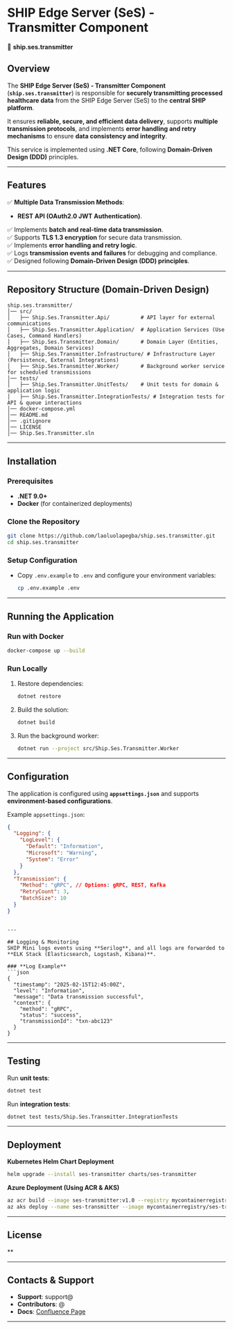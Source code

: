 # SHIP Edge Server (SeS) - Transmitter Component
🚀 **ship.ses.transmitter**  

## Overview
The **SHIP Edge Server (SeS) - Transmitter Component** (**`ship.ses.transmitter`**) is responsible for **securely transmitting processed healthcare data** from the SHIP Edge Server (SeS) to the **central SHIP platform**. 

It ensures **reliable, secure, and efficient data delivery**, supports **multiple transmission protocols**, and implements **error handling and retry mechanisms** to ensure **data consistency and integrity**.

This service is implemented using **.NET Core**, following **Domain-Driven Design (DDD)** principles.

---

## Features
✅ **Multiple Data Transmission Methods**:

- **REST API (OAuth2.0 JWT Authentication)**.


✅ Implements **batch and real-time data transmission**.  
✅ Supports **TLS 1.3 encryption** for secure data transmission.  
✅ Implements **error handling and retry logic**.  
✅ Logs **transmission events and failures** for debugging and compliance.  
✅ Designed following **Domain-Driven Design (DDD) principles**.  

---

## Repository Structure (Domain-Driven Design)
```
ship.ses.transmitter/
│── src/
│   ├── Ship.Ses.Transmitter.Api/          # API layer for external communications
│   ├── Ship.Ses.Transmitter.Application/  # Application Services (Use Cases, Command Handlers)
│   ├── Ship.Ses.Transmitter.Domain/       # Domain Layer (Entities, Aggregates, Domain Services)
│   ├── Ship.Ses.Transmitter.Infrastructure/ # Infrastructure Layer (Persistence, External Integrations)
│   ├── Ship.Ses.Transmitter.Worker/       # Background worker service for scheduled transmissions
│── tests/
│   ├── Ship.Ses.Transmitter.UnitTests/    # Unit tests for domain & application logic
│   ├── Ship.Ses.Transmitter.IntegrationTests/ # Integration tests for API & queue interactions
│── docker-compose.yml
│── README.md
│── .gitignore
│── LICENSE
│── Ship.Ses.Transmitter.sln
```

---

## Installation
### **Prerequisites**
- **.NET 9.0+**
- **Docker** (for containerized deployments)


### **Clone the Repository**
```sh
git clone https://github.com/laoluolapegba/ship.ses.transmitter.git
cd ship.ses.transmitter
```

### **Setup Configuration**
- Copy `.env.example` to `.env` and configure your environment variables:
  ```sh
  cp .env.example .env
  ```

---

## Running the Application
### **Run with Docker**
```sh
docker-compose up --build
```

### **Run Locally**
1. Restore dependencies:
   ```sh
   dotnet restore
   ```
2. Build the solution:
   ```sh
   dotnet build
   ```
3. Run the background worker:
   ```sh
   dotnet run --project src/Ship.Ses.Transmitter.Worker
   ```

---

## Configuration
The application is configured using **`appsettings.json`** and supports **environment-based configurations**.

Example `appsettings.json`:
```json
{
  "Logging": {
    "LogLevel": {
      "Default": "Information",
      "Microsoft": "Warning",
      "System": "Error"
    }
  },
  "Transmission": {
    "Method": "gRPC", // Options: gRPC, REST, Kafka
    "RetryCount": 3,
    "BatchSize": 10
  }
}
```

```

---

## Logging & Monitoring
SHIP Mini logs events using **Serilog**, and all logs are forwarded to **ELK Stack (Elasticsearch, Logstash, Kibana)**.

### **Log Example**
```json
{
  "timestamp": "2025-02-15T12:45:00Z",
  "level": "Information",
  "message": "Data transmission successful",
  "context": {
    "method": "gRPC",
    "status": "success",
    "transmissionId": "txn-abc123"
  }
}
```

---

## Testing
Run **unit tests**:
```sh
dotnet test
```
Run **integration tests**:
```sh
dotnet test tests/Ship.Ses.Transmitter.IntegrationTests
```

---

## Deployment
**Kubernetes Helm Chart Deployment**
```sh
helm upgrade --install ses-transmitter charts/ses-transmitter
```

**Azure Deployment (Using ACR & AKS)**
```sh
az acr build --image ses-transmitter:v1.0 --registry mycontainerregistry .
az aks deploy --name ses-transmitter --image mycontainerregistry/ses-transmitter:v1.0
```

---

## License
 **

---

## Contacts & Support
-  **Support**: support@
-  **Contributors**: @
-  **Docs**: [Confluence Page](https://confluence.ses.io/docs)

---
